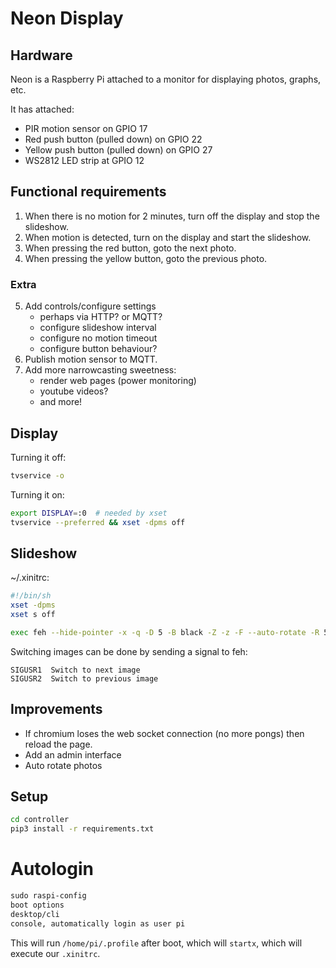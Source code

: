 # Neon Display

## Hardware
Neon is a Raspberry Pi attached to a monitor for displaying photos, graphs, etc.

It has attached:
- PIR motion sensor on GPIO 17
- Red push button (pulled down) on GPIO 22
- Yellow push button (pulled down) on GPIO 27
- WS2812 LED strip at GPIO 12

## Functional requirements
1. When there is no motion for 2 minutes, turn off the display and stop the slideshow.
2. When motion is detected, turn on the display and start the slideshow.
3. When pressing the red button, goto the next photo.
4. When pressing the yellow button, goto the previous photo.

### Extra
5. Add controls/configure settings
    - perhaps via HTTP? or MQTT?
    - configure slideshow interval
    - configure no motion timeout
    - configure button behaviour?
6. Publish motion sensor to MQTT.
7. Add more narrowcasting sweetness:
    - render web pages (power monitoring)
    - youtube videos?
    - and more!

## Display

Turning it off:
```sh
tvservice -o
```

Turning it on:
```sh
export DISPLAY=:0  # needed by xset
tvservice --preferred && xset -dpms off
```

## Slideshow

~/.xinitrc:

```sh
#!/bin/sh
xset -dpms
xset s off

exec feh --hide-pointer -x -q -D 5 -B black -Z -z -F --auto-rotate -R 5 -r /pics
```

Switching images can be done by sending a signal to feh:
```
SIGUSR1  Switch to next image
SIGUSR2  Switch to previous image
```

## Improvements

- If chromium loses the web socket connection (no more pongs) then reload the page.
- Add an admin interface
- Auto rotate photos

## Setup

```sh
cd controller
pip3 install -r requirements.txt
```

# Autologin

```txt
sudo raspi-config
boot options
desktop/cli
console, automatically login as user pi
```

This will run `/home/pi/.profile` after boot, which will `startx`, which will
execute our `.xinitrc`.
